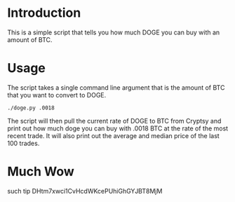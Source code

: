 Introduction
============
This is a simple script that tells you how much DOGE you can buy with an 
amount of BTC.


Usage
=====
The script takes a single command line argument that is the amount of BTC
that you want to convert to DOGE.

`./doge.py .0018`

The script will then pull the current rate of DOGE to BTC from Cryptsy
and print out how much doge you can buy with .0018 BTC at the rate of the most
recent trade. It will also print out the average and median price of the last 
100 trades.

Much Wow
========
such tip DHtm7xwci1CvHcdWKcePUhiGhGYJBT8MjM
